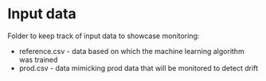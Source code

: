 # Input data

Folder to keep track of input data to showcase monitoring:

- reference.csv - data based on which the machine learning algorithm was trained
- prod.csv - data mimicking prod data that will be monitored to detect drift
